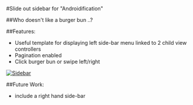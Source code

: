 #Slide out sidebar for "Androidification"

##Who doesn't like a burger bun ..?

##Features:

- Useful template for displaying left side-bar menu linked to 2 child view controllers
- Pagination enabled
- Click burger bun or swipe left/right

[![Sidebar](https://j.gifs.com/rkBMRL.gif)](https://youtu.be/3xBgM7y4W1s)

##Future Work:
-  include a right hand side-bar